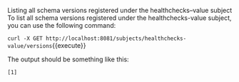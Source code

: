 Listing all schema versions registered under the healthchecks–value subject
To list all schema versions registered under the healthchecks-value subject, you can use the following command:

`curl -X GET http://localhost:8081/subjects/healthchecks-value/versions`{{execute}}

The output should be something like this:

```
[1]
```
